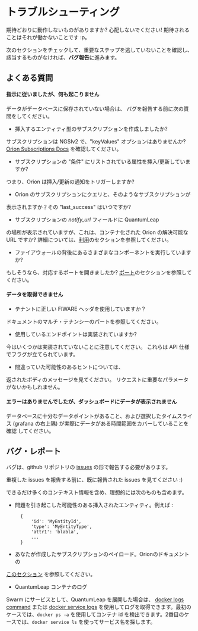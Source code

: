 # トラブルシューティング

期待どおりに動作しないものがありますか? 心配しないでください!
期待されることはそれが働かないことです :p。

次のセクションをチェックして、重要なステップを逃していないことを確認し、
該当するものがなければ、**バグ報告**に進みます。

## よくある質問

#### 指示に従いましたが、何も起こりません

データがデータベースに保存されていない場合は、
バグを報告する前に次の質問をしてください。

- 挿入するエンティティ型のサブスクリプションを作成しましたか?

サブスクリプションは NGSIv2 で、"keyValues" オプションはありませんか?
[Orion Subscriptions Docs](https://fiware-orion.readthedocs.io/en/master/user/walkthrough_apiv2/index.html#subscriptions)
を確認してください。

- サブスクリプションの "条件" にリストされている属性を挿入/更新していますか?

つまり、Orion は挿入/更新の通知をトリガーしますか?


- Orion のサブスクリプションにクエリと、そのようなサブスクリプションが

表示されますか？その "last_success" はいつですか?

- サブスクリプションの *notify_url* フィールドに QuantumLeap

の場所が表示されていますが、これは、コンテナ化された Orion の解決可能な URL
ですか? 詳細については、[利用](./index.md)のセクションを参照してください。


- ファイアウォールの背後にあるさまざまなコンポーネントを実行していますか?

もしそうなら、対応するポートを開きましたか?
[ポート](../admin/ports.md)のセクションを参照してください。

#### データを取得できません

- テナントに正しい FIWARE ヘッダを使用していますか？

ドキュメントのマルチ・テナンシーのパートを参照してください。

- 使用しているエンドポイントは実装されていますか?

今はいくつかは実装されていないことに注意してください。
これらは API 仕様でフラグが立てられています。

- 間違っていた可能性のあるヒントについては、

返されたボディのメッセージを見てください。
リクエストに重要なパラメータがないかもしれません。


#### エラーはありませんでしたが、ダッシュボードにデータが表示されません

データベースに十分なデータポイントがあること、および選択したタイムスライス
(grafana の右上隅) が実際にデータがある時間範囲をカバーしていることを確認
してください。

## バグ・レポート

バグは、github リポジトリの
[issues](https://github.com/smartsdk/ngsi-timeseries-api/issues)
の形で報告する必要があります。

重複した issues を報告する前に、既に報告された issues を見てください :)

できるだけ多くのコンテキスト情報を含め、理想的には次のものも含めます。

- 問題を引き起こした可能性のある挿入されたエンティティ。例えば :

        {
            'id': 'MyEntityId',
            'type': 'MyEntityType',
            'attr1': 'blabla',
            ...
        }

- あなたが作成したサブスクリプションのペイロード。Orionのドキュメントの

[このセクション](https://fiware-orion.readthedocs.io/en/master/user/walkthrough_apiv2/index.html#subscriptions)
を参照してください。

- QuantumLeap コンテナのログ

Swarm にサービスとして、QuantumLeap を展開した場合は、
[docker logs command](https://docs.docker.com/engine/reference/commandline/logs/#options)
または
[docker service logs](https://docs.docker.com/engine/reference/commandline/service_logs/)
を使用してログを取得できます。最初のケースでは、`docker ps -a`
を使用してコンテナ id を検出できます。2番目のケースでは、`docker service ls`
を使ってサービス名を探します。

